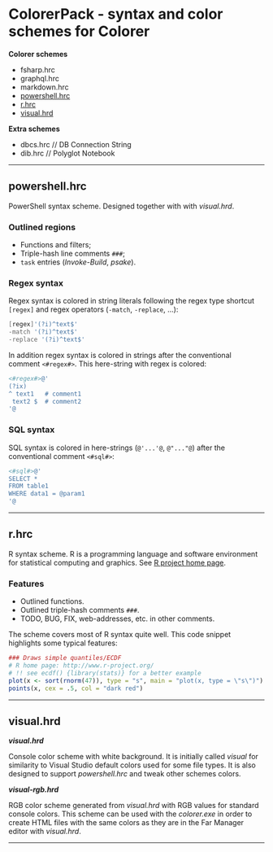 # ColorerPack - syntax and color schemes for Colorer

**Colorer schemes**

- fsharp.hrc
- graphql.hrc
- markdown.hrc
- [powershell.hrc](#powershellhrc)
- [r.hrc](#rhrc)
- [visual.hrd](#visualhrd)

**Extra schemes**

- dbcs.hrc // DB Connection String
- dib.hrc // Polyglot Notebook

*********************************************************************
## powershell.hrc

PowerShell syntax scheme. Designed together with with *visual.hrd*.

### Outlined regions

- Functions and filters;
- Triple-hash line comments `###`;
- `task` entries (*Invoke-Build*, *psake*).

### Regex syntax

Regex syntax is colored in string literals following the regex type shortcut
`[regex]` and regex operators (`-match`, `-replace`, ...):

```powershell
[regex]'(?i)^text$'
-match '(?i)^text$'
-replace '(?i)^text$'
```

In addition regex syntax is colored in strings after the conventional comment
`<#regex#>`. This here-string with regex is colored:

```powershell
<#regex#>@'
(?ix)
^ text1   # comment1
 text2 $  # comment2
'@
```

### SQL syntax

SQL syntax is colored in here-strings (`@'...'@`, `@"..."@`) after the
conventional comment `<#sql#>`:

```powershell
<#sql#>@'
SELECT *
FROM table1
WHERE data1 = @param1
'@
```

*********************************************************************
## r.hrc

R syntax scheme. R is a programming language and software environment for
statistical computing and graphics.
See [R project home page](http://www.r-project.org/).

### Features

- Outlined functions.
- Outlined triple-hash comments `###`.
- TODO, BUG, FIX, web-addresses, etc. in other comments.

The scheme covers most of R syntax quite well.
This code snippet highlights some typical features:

```r
### Draws simple quantiles/ECDF
# R home page: http://www.r-project.org/
# !! see ecdf() {library(stats)} for a better example
plot(x <- sort(rnorm(47)), type = "s", main = "plot(x, type = \"s\")")
points(x, cex = .5, col = "dark red")
```

*********************************************************************
## visual.hrd

***visual.hrd***

Console color scheme with white background. It is initially called *visual* for
similarity to Visual Studio default colors used for some file types. It is also
designed to support *powershell.hrc* and tweak other schemes colors.

***visual-rgb.hrd***

RGB color scheme generated from *visual.hrd* with RGB values for standard
console colors. This scheme can be used with the *colorer.exe* in order to
create HTML files with the same colors as they are in the Far Manager editor
with *visual.hrd*.

*********************************************************************
